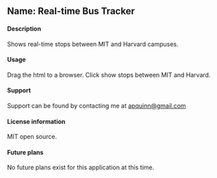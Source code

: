 ## Name: Real-time Bus Tracker

#### Description

Shows real-time stops between MIT and Harvard campuses.

#### Usage

Drag the html to a browser. Click show stops between MIT and Harvard.

#### Support

Support can be found by contacting me at apquinn@gmail.com

#### License information

MIT open source.

#### Future plans

No future plans exist for this application at this time.
